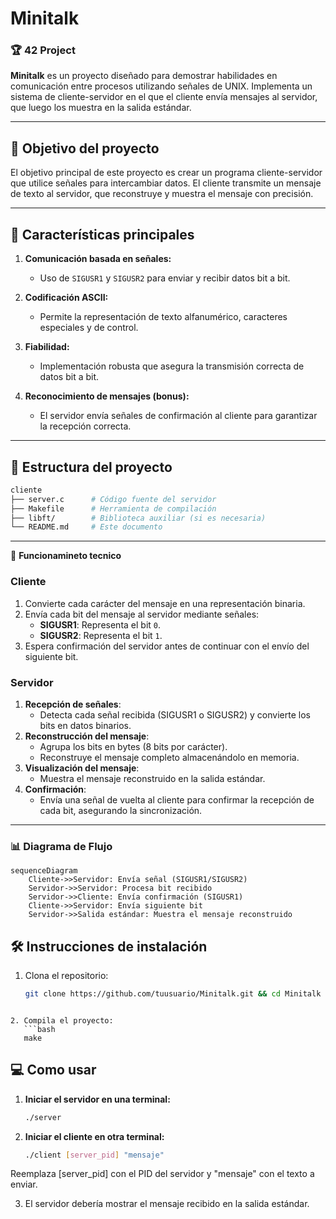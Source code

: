 # Minitalk

### 🏆 **42 Project**

**Minitalk** es un proyecto diseñado para demostrar habilidades en comunicación entre procesos utilizando señales de UNIX. Implementa un sistema de cliente-servidor en el que el cliente envía mensajes al servidor, que luego los muestra en la salida estándar.

---

## 🎯 **Objetivo del proyecto**

El objetivo principal de este proyecto es crear un programa cliente-servidor que utilice señales para intercambiar datos. El cliente transmite un mensaje de texto al servidor, que reconstruye y muestra el mensaje con precisión.

---

## 🚀 **Características principales**

1. **Comunicación basada en señales:**
   - Uso de `SIGUSR1` y `SIGUSR2` para enviar y recibir datos bit a bit.
   
2. **Codificación ASCII:**
   - Permite la representación de texto alfanumérico, caracteres especiales y de control.

3. **Fiabilidad:**
   - Implementación robusta que asegura la transmisión correcta de datos bit a bit.

4. **Reconocimiento de mensajes (bonus):**
   - El servidor envía señales de confirmación al cliente para garantizar la recepción correcta.

---

## 📁 **Estructura del proyecto**

```bash
cliente
├── server.c      # Código fuente del servidor
├── Makefile      # Herramienta de compilación
├── libft/        # Biblioteca auxiliar (si es necesaria)
└── README.md     # Este documento
```

---

📖 **Funcionamineto tecnico**

### Cliente

1. Convierte cada carácter del mensaje en una representación binaria.
2. Envía cada bit del mensaje al servidor mediante señales:
   - **SIGUSR1**: Representa el bit `0`.
   - **SIGUSR2**: Representa el bit `1`.
3. Espera confirmación del servidor antes de continuar con el envío del siguiente bit.

### Servidor

1. **Recepción de señales**:
   - Detecta cada señal recibida (SIGUSR1 o SIGUSR2) y convierte los bits en datos binarios.
2. **Reconstrucción del mensaje**:
   - Agrupa los bits en bytes (8 bits por carácter).
   - Reconstruye el mensaje completo almacenándolo en memoria.
3. **Visualización del mensaje**:
   - Muestra el mensaje reconstruido en la salida estándar.
4. **Confirmación**:
   - Envía una señal de vuelta al cliente para confirmar la recepción de cada bit, asegurando la sincronización.

---
### 📊 Diagrama de Flujo

```mermaid
sequenceDiagram
    Cliente->>Servidor: Envía señal (SIGUSR1/SIGUSR2)
    Servidor->>Servidor: Procesa bit recibido
    Servidor->>Cliente: Envía confirmación (SIGUSR1)
    Cliente->>Servidor: Envía siguiente bit
    Servidor->>Salida estándar: Muestra el mensaje reconstruido
```

## 🛠️ **Instrucciones de instalación**

1. Clona el repositorio:
   ```bash
   git clone https://github.com/tuusuario/Minitalk.git && cd Minitalk
```

2. Compila el proyecto:
   ```bash
   make
```

## 💻  **Como usar**

1. **Iniciar el servidor en una terminal:**
   ```bash
   ./server

2. **Iniciar el cliente en otra terminal:**
   ```bash
   ./client [server_pid] "mensaje"

Reemplaza [server_pid] con el PID del servidor y "mensaje" con el texto a enviar.

3. El servidor debería mostrar el mensaje recibido en la salida estándar.